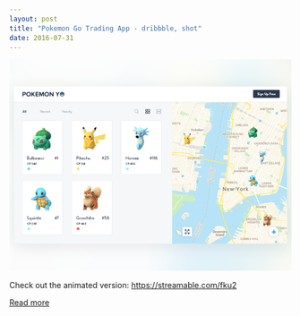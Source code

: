 ```yaml
---
layout: post
title: "Pokemon Go Trading App - dribbble, shot"
date: 2016-07-31
---
```

<img class="full" src="/assets/trade.png">



Check out the animated version: https://streamable.com/fku2

[Read more](https://dribbble.com/shots/2870542-Pokemon-Go-Trading-App)
